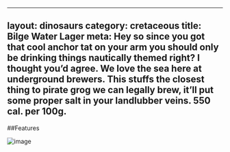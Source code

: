 
---
layout: dinosaurs
category: cretaceous
title: Bilge Water Lager
meta: Hey so since you got that cool anchor tat on your arm you should only be drinking things nautically themed right? I thought you’d agree. We love the sea here at underground brewers. This stuffs the closest thing to pirate grog we can legally brew, it’ll put some proper salt in your landlubber veins. 550 cal. per 100g. 
---
##Features



![image]({{site.baseurl}}/img/water.png)